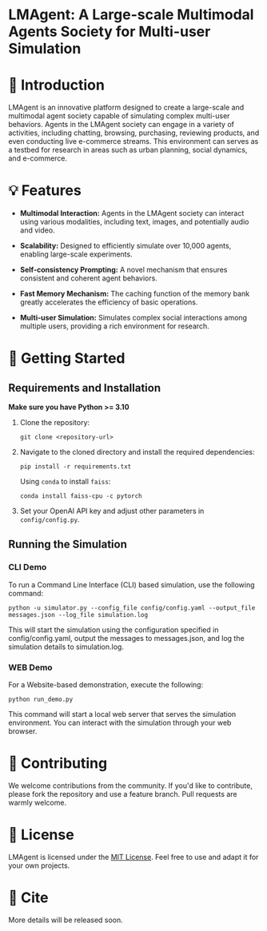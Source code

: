 # LMAgent: A Large-scale Multimodal Agents Society for Multi-user Simulation

# 🤖 Introduction
LMAgent is an innovative platform designed to create a large-scale and multimodal agent society capable of simulating complex multi-user behaviors. Agents in the LMAgent society can engage in a variety of activities, including chatting, browsing, purchasing, reviewing products, and even conducting live e-commerce streams. This environment can serves as a testbed for research in areas such as urban planning, social dynamics, and e-commerce.
<!-- 
LMAgent aims to construct a large-scale and multimodal agent society for the simulation of multi-user behaviors. 
In this sandbox environment, besides freely chatting with friends, the agents can autonomously browse, purchase, and review products, even perform live streaming e-commerce. 
To simulate this complex system, we introduce a self-consistency prompting mechanism to augment agents' multimodal capabilities with multimodal LLMs, resulting in significantly improved performance over the existing multi-agent system.
Moreover, we propose a fast memory mechanism combined with the small-world model to enhance system efficiency, which supports more than 10,000 agent simulations in a society. -->

# 💡 Features
* **Multimodal Interaction:** Agents in the LMAgent society can interact using various modalities, including text, images, and potentially audio and video.

* **Scalability:** Designed to efficiently simulate over 10,000 agents, enabling large-scale experiments.

* **Self-consistency Prompting:** A novel mechanism that ensures consistent and coherent agent behaviors.

* **Fast Memory Mechanism:** The caching function of the memory bank greatly accelerates the efficiency of basic operations.

* **Multi-user Simulation:** Simulates complex social interactions among multiple users, providing a rich environment for research.

# 🚀 Getting Started

## Requirements and Installation

**Make sure you have Python >= 3.10**

1. Clone the repository:
    ```shell
    git clone <repository-url>
    ```

2. Navigate to the cloned directory and install the required dependencies:
   ```shell
   pip install -r requirements.txt
   ```
   Using `conda` to install `faiss`: 
   ```shell
   conda install faiss-cpu -c pytorch
   ```

3. Set your OpenAI API key and adjust other parameters in  `config/config.py`.

## Running the Simulation

### CLI Demo
To run a Command Line Interface (CLI) based simulation, use the following command:
   ```shell
   python -u simulator.py --config_file config/config.yaml --output_file messages.json --log_file simulation.log
   ```
This will start the simulation using the configuration specified in config/config.yaml, output the messages to messages.json, and log the simulation details to simulation.log.

### WEB Demo
For a Website-based demonstration, execute the following:
   ```shell
   python run_demo.py
   ```
This command will start a local web server that serves the simulation environment. You can interact with the simulation through your web browser.

# 🤝 Contributing
We welcome contributions from the community. If you'd like to contribute, please fork the repository and use a feature branch. Pull requests are warmly welcome.

# 📝 License
LMAgent is licensed under the [MIT License](./LICENSE). Feel free to use and adapt it for your own projects.

# 📄 Cite
More details will be released soon.
<!-- If you use LMAgent in your research, please cite our work as follows:
   ```shell
   More details will be released soon.
   ``` -->
